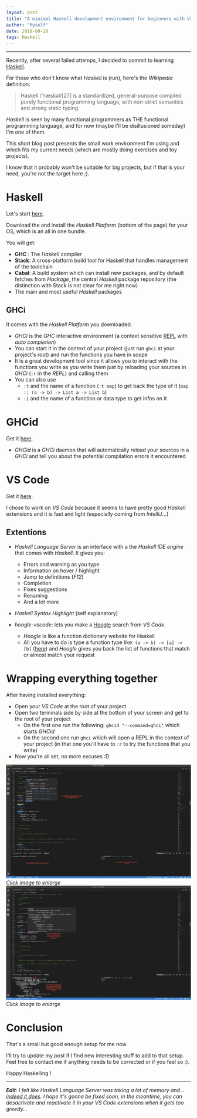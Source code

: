 ```yaml
---
layout: post
title: "A minimal Haskell development environment for beginners with VS Code"
author: "Myself"
date: 2018-09-28
tags: Haskell
---
```


---

Recently, after several failed attemps, I decided to commit to learning [Haskell](https://www.haskell.org/).

For those who don't know what _Haskell_ is (run), here's the _Wikipedia_ definition:

> Haskell /ˈhæskəl/[27] is a standardized, general-purpose compiled purely functional programming language, with non-strict semantics and strong static typing.

_Haskell_ is seen by many functional programmers as THE functional programming language, and for now (maybe I'll be disillusioned someday) I'm one of them.

This short blog post presents the small work environment I'm using and which fits my current needs (which are mostly doing exercises and toy projects).

I know that it probably won't be suitable for big projects, but if that is your need, you're not the target here ;).

# Haskell

Let's start [here](https://www.haskell.org/downloads).

Download the and install the _Haskell Platform_ (bottom of the page) for your OS, which is an all in one bundle.

You will get:
  - __GHC__ : The _Haskell_ compiler
  - __Stack__: A cross-platform build tool for Haskell that handles management of the toolchain
  - __Cabal__: A build system which can install new packages, and by default fetches from _Hackage_, the central _Haskell_ package repository (the distinction with Stack is not clear for me right now)
  - The main and most useful _Haskell_ packages

## GHCi

It comes with the _Haskell Platform_ you downloaded.

- _GHCi_ is the _GHC_ interactive environment (a context sensitive [REPL](https://en.wikipedia.org/wiki/Read%E2%80%93eval%E2%80%93print_loop) with _auto completion_)
- You can start it in the context of your project (just run `ghci` at your project's root) and run the functions you have in scope
- It is a great development tool since it allows you to interact with the functions you write as you write them just by reloading your sources in _GHCi_ (`:r` in the _REPL_) and calling them
- You can also use
  - `:t` and the name of a function (`:t map`) to get back the type of it (`map :: (a -> b) -> List a -> List b`)
  - `:i` and the name of a function or data type to get infos on it

# GHCid

Get it [here](https://github.com/ndmitchell/ghcid).

- _GHCid_ is a _GHCi_ daemon that will automatically reload your sources in a _GHCi_ and tell you about the potential compilation errors it encountered  

# VS Code

Get it [here](https://code.visualstudio.com/).

I chose to work on _VS Code_ because it seems to have pretty good _Haskell_ extensions and it is fast and light (especially coming from _IntelliJ_...)

## Extentions

- _Haskell Language Server_ is an interface with a the _Haskell IDE engine_ that comes with _Haskell_. It gives you:
  - Errors and warning as you type
  - Information on hover / highlight
  - Jump to definitions (_F12_)
  - Completion
  - Fixes suggestions
  - Renaming
  - And a lot more

- _Haskell Syntax Highlight_ (self explanatory)

- _hoogle-vscode_: lets you make a [Hoogle](https://www.haskell.org/hoogle/) search from _VS Code_.
  - _Hoogle_ is like a function dictionary website for Haskell
  - All you have to do is type a function type like: `(a -> b) -> [a] -> [b]` ([here](https://www.haskell.org/hoogle/?hoogle=%28a+-%3E+b%29+-%3E+%5Ba%5D+-%3E+%5Bb%5D)) and _Hoogle_ gives you back the list of functions that match or almost match your request

# Wrapping everything together

After having installed everything:

- Open your _VS Code_ at the root of your project
- Open two terminals side by side at the bottom of your screen and get to the root of your project
  - On the first one run the following: `ghcid "--command=ghci"` which starts _GHCid_
  - On the second one run `ghci` which will open a REPL in the context of your project (in that one you'll have to `:r` to try the functions that you write)
- Now you're all set, no more excuses :D

[![Everything's OK](/ressources/haskell-setup/OK.png)](/ressources/haskell-setup/OK.png)
_Click image to enlarge_
[![Something's wrong](/ressources/haskell-setup/KO.png)](/ressources/haskell-setup/KO.png)
_Click image to enlarge_

# Conclusion

That's a small but good enough setup for me now.

I'll try to update my post if I find new interesting stuff to add to that setup.
Feel free to contact me if anything needs to be corrected or if you feel so :).

Happy Haskelling !

---

___Edit__: I felt like Haskell Language Server was taking a lot of memory and... [indeed it does](https://github.com/haskell/haskell-ide-engine/issues/665).
I hope it's gonna be fixed soon, in the meantime, you can desactivate and reactivate it in your VS Code extensions when it gets too greedy..._